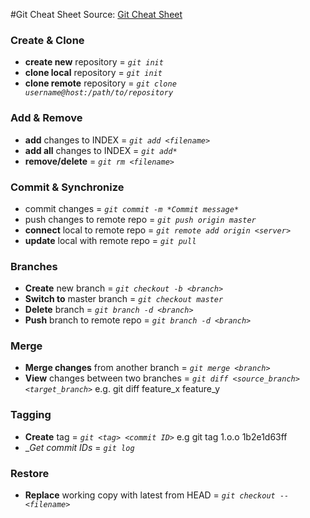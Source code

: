 #Git Cheat Sheet
Source: [Git Cheat Sheet](http://rogerdudler.github.io/git-guide/files/git_cheat_sheet.pdf)

### Create & Clone
- __create new__ repository    = _`git init`_
- __clone local__ repository   = _`git init`_
- __clone remote__ repository  = _`git clone username@host:/path/to/repository`_

### Add & Remove
- __add__ changes to INDEX     = _`git add <filename>`_
- __add all__ changes to INDEX = _`git add*`_
- __remove/delete__            = _`git rm <filename>`_

### Commit & Synchronize
- commit changes                    = _`git commit -m *Commit message*`_
- push changes to remote repo       = _`git push origin master`_
- __connect__ local to remote repo  = _`git remote add origin <server>`_
- __update__ local with remote repo = _`git pull`_

### Branches
- __Create__ new branch          = _`git checkout -b <branch>`_
- __Switch to__ master branch    = _`git checkout master`_
- __Delete__ branch              = _`git branch -d <branch>`_
- __Push__ branch to remote repo = _`git branch -d <branch>`_

### Merge
- __Merge changes__ from another branch = _`git merge <branch>`_
- __View__ changes between two branches = _`git diff <source_branch> <target_branch>`_ e.g. git diff feature_x feature_y
   
### Tagging
- __Create__ tag                 = _`git <tag> <commit ID>`_ e.g git tag 1.o.o 1b2e1d63ff
- __Get commit IDs_              = _`git log`_

### Restore
- __Replace__ working copy with latest from HEAD = _`git checkout --<filename>`_





